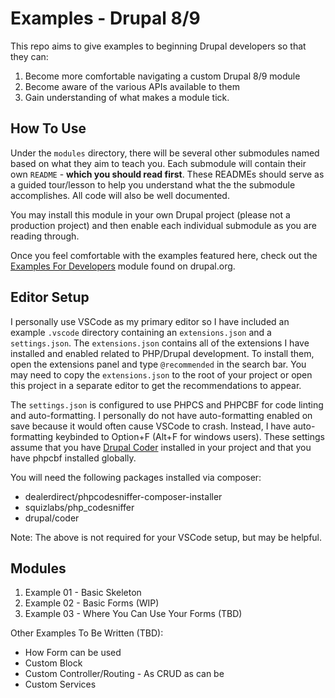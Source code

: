 # Examples - Drupal 8/9

This repo aims to give examples to beginning Drupal developers so that they can:

1. Become more comfortable navigating a custom Drupal 8/9 module
2. Become aware of the various APIs available to them
3. Gain understanding of what makes a module tick.

## How To Use

Under the `modules` directory, there will be several other submodules named based on what
they aim to teach you. Each submodule will contain their own `README` - **which you should read first**.
These READMEs should serve as a guided tour/lesson to help you understand what the the submodule accomplishes.
All code will also be well documented.

You may install this module in your own Drupal project (please not a production project) and then
enable each individual submodule as you are reading through.

Once you feel comfortable with the examples featured here, check out the [Examples For Developers](https://www.drupal.org/project/examples)
module found on drupal.org.

## Editor Setup

I personally use VSCode as my primary editor so I have included an example `.vscode` directory containing
an `extensions.json` and a `settings.json`. The `extensions.json` contains all of the extensions I have
installed and enabled related to PHP/Drupal development. To install them, open the extensions panel and
type `@recommended` in the search bar. You may need to copy the `extensions.json` to the root of your
project or open this project in a separate editor to get the recommendations to appear.

The `settings.json` is configured to use PHPCS and PHPCBF for code linting and auto-formatting. I
personally do not have auto-formatting enabled on save because it would often cause VSCode to crash.
Instead, I have auto-formatting keybinded to Option+F (Alt+F for windows users). These settings assume
that you have [Drupal Coder](https://www.drupal.org/docs/contributed-modules/code-review-module/installing-coder-sniffer)
installed in your project and that you have phpcbf installed globally.

You will need the following packages installed via composer:

* dealerdirect/phpcodesniffer-composer-installer
* squizlabs/php_codesniffer
* drupal/coder

Note: The above is not required for your VSCode setup, but may be helpful.

## Modules

1. Example 01 - Basic Skeleton
2. Example 02 - Basic Forms (WIP)
3. Example 03 - Where You Can Use Your Forms (TBD)

Other Examples To Be Written (TBD):
* How Form can be used
* Custom Block
* Custom Controller/Routing - As CRUD as can be
* Custom Services
